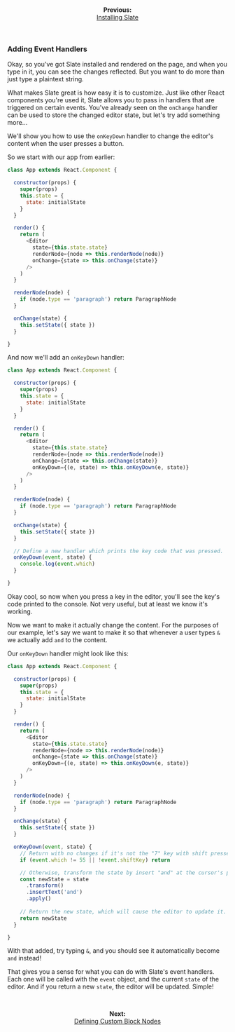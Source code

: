 
<br/>
<p align="center"><strong>Previous:</strong><br/><a href="./installing-slate.md">Installing Slate</a></p>
<br/>

### Adding Event Handlers

Okay, so you've got Slate installed and rendered on the page, and when you type in it, you can see the changes reflected. But you want to do more than just type a plaintext string.

What makes Slate great is how easy it is to customize. Just like other React components you're used it, Slate allows you to pass in handlers that are triggered on certain events. You've already seen on the `onChange` handler can be used to store the changed editor state, but let's try add something more...

We'll show you how to use the `onKeyDown` handler to change the editor's content when the user presses a button.

So we start with our app from earlier:

```js
class App extends React.Component {

  constructor(props) {
    super(props)
    this.state = {
      state: initialState
    }
  }

  render() {
    return (
      <Editor
        state={this.state.state}
        renderNode={node => this.renderNode(node)}
        onChange={state => this.onChange(state)}
      />
    )
  }

  renderNode(node) {
    if (node.type == 'paragraph') return ParagraphNode
  }

  onChange(state) {
    this.setState({ state })
  }

}
```

And now we'll add an `onKeyDown` handler:

```js
class App extends React.Component {

  constructor(props) {
    super(props)
    this.state = {
      state: initialState
    }
  }

  render() {
    return (
      <Editor
        state={this.state.state}
        renderNode={node => this.renderNode(node)}
        onChange={state => this.onChange(state)}
        onKeyDown={(e, state) => this.onKeyDown(e, state)}
      />
    )
  }

  renderNode(node) {
    if (node.type == 'paragraph') return ParagraphNode
  }

  onChange(state) {
    this.setState({ state })
  }

  // Define a new handler which prints the key code that was pressed.
  onKeyDown(event, state) {
    console.log(event.which)
  }

}
```

Okay cool, so now when you press a key in the editor, you'll see the key's code printed to the console. Not very useful, but at least we know it's working. 

Now we want to make it actually change the content. For the purposes of our example, let's say we want to make it so that whenever a user types `&` we actually add `and` to the content. 

Our `onKeyDown` handler might look like this:

```js
class App extends React.Component {

  constructor(props) {
    super(props)
    this.state = {
      state: initialState
    }
  }

  render() {
    return (
      <Editor
        state={this.state.state}
        renderNode={node => this.renderNode(node)}
        onChange={state => this.onChange(state)}
        onKeyDown={(e, state) => this.onKeyDown(e, state)}
      />
    )
  }

  renderNode(node) {
    if (node.type == 'paragraph') return ParagraphNode
  }

  onChange(state) {
    this.setState({ state })
  }

  onKeyDown(event, state) {
    // Return with no changes if it's not the "7" key with shift pressed.
    if (event.which != 55 || !event.shiftKey) return

    // Otherwise, transform the state by insert "and" at the cursor's position.
    const newState = state
      .transform()
      .insertText('and')
      .apply()
    
    // Return the new state, which will cause the editor to update it.
    return newState
  }

}
```

With that added, try typing `&`, and you should see it automatically become `and` instead!

That gives you a sense for what you can do with Slate's event handlers. Each one will be called with the `event` object, and the current `state` of the editor. And if you return a new `state`, the editor will be updated. Simple!

<br/>
<p align="center"><strong>Next:</strong><br/><a href="./defining-custom-block-nodes.md">Defining Custom Block Nodes</a></p>
<br/>

